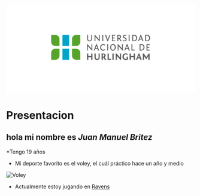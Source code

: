 ![Logo UNAHUR](./assets/UNAHUR.png)

# Presentacion

## hola mi nombre es *Juan Manuel Britez*

*Tengo 19 años

* Mi deporte favorito es el voley, el cuál práctico hace un año y medio

![Voley](https://media.tycsports.com/files/2022/09/30/486024/voley_416x234.webp?v=1)

* Actualmente estoy jugando en [Ravens](https://instagram.com/csnvravens.oficial?igshid=YmMyMTA2M2Y=)
